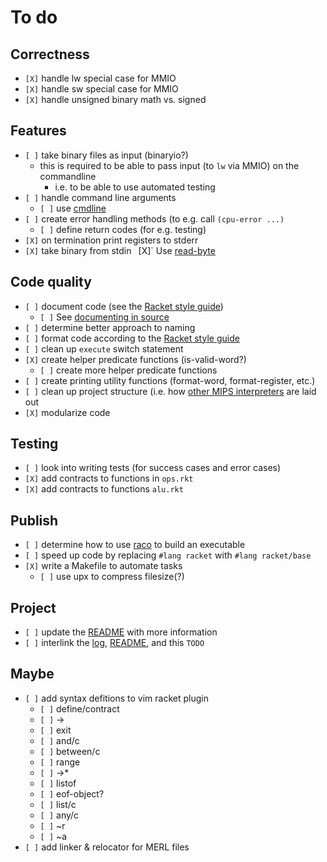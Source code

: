 # To do
## Correctness
- `[X]` handle lw special case for MMIO
- `[X]` handle sw special case for MMIO
- `[X]` handle unsigned binary math vs. signed

## Features
- `[ ]` take binary files as input (binaryio?)
	- this is required to be able to pass input (to `lw` via MMIO) on the commandline
		- i.e. to be able to use automated testing
- `[ ]` handle command line arguments
	- `[ ]` use [cmdline](https://docs.racket-lang.org/reference/Command-Line_Parsing.html)
- `[ ]` create error handling methods (to e.g. call `(cpu-error ...)`
	- `[ ]` define return codes (for e.g. testing)
- `[X]` on termination print registers to stderr
- `[X]` take binary from stdin
	` `[X]` Use [read-byte](https://docs.racket-lang.org/reference/Byte_and_String_Input.html#%28def._%28%28quote._~23~25kernel%29._read-byte%29%29)

## Code quality
- `[ ]` document code (see the [Racket style guide](https://docs.racket-lang.org/style/index.html))
	- `[ ]` See [documenting in source](https://docs.racket-lang.org/scribble/srcdoc.html)
- `[ ]` determine better approach to naming
- `[ ]` format code according to the [Racket style guide](https://docs.racket-lang.org/style/index.html)
- `[ ]` clean up `execute` switch statement
- `[X]` create helper predicate functions (is-valid-word?)
	- `[ ]` create more helper predicate functions
- `[ ]` create printing utility functions (format-word, format-register, etc.)
- `[ ]` clean up project structure (i.e. how [other MIPS interpreters](https://github.com/topics/mips?o=asc&s=stars) are laid out
- `[X]` modularize code

## Testing
- `[ ]` look into writing tests (for success cases and error cases)
- `[X]` add contracts to functions in `ops.rkt`
- `[X]` add contracts to functions `alu.rkt`

## Publish
- `[ ]` determine how to use [raco](https://docs.racket-lang.org/raco/index.html) to build an executable
- `[ ]` speed up code by replacing `#lang racket` with `#lang racket/base`
- `[X]` write a Makefile to automate tasks
	- `[ ]` use upx to compress filesize(?)

## Project
- `[ ]` update the [README](./README.md) with more information
- `[ ]` interlink the [log](./LOG.md), [README](./README.md), and this `TODO`

## Maybe
- `[ ]` add syntax defitions to vim racket plugin
	- `[ ]` define/contract
	- `[ ]` ->
	- `[ ]` exit
	- `[ ]` and/c
	- `[ ]` between/c
	- `[ ]` range
	- `[ ]` ->*
	- `[ ]` listof
	- `[ ]` eof-object?
	- `[ ]` list/c
	- `[ ]` any/c
	- `[ ]` ~r
	- `[ ]` ~a
- `[ ]` add linker & relocator for MERL files

